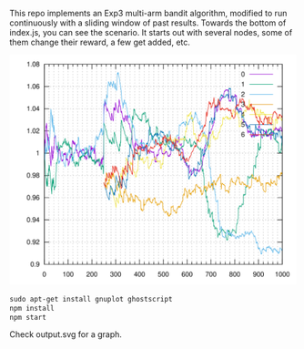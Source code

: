 This repo implements an Exp3 multi-arm bandit algorithm, modified to run continuously with a sliding window of past results. Towards the bottom of index.js, you can see the scenario. It starts out with several nodes, some of them change their reward, a few get added, etc.

![graph](example-output.svg)

```
sudo apt-get install gnuplot ghostscript
npm install
npm start
```

Check output.svg for a graph.
